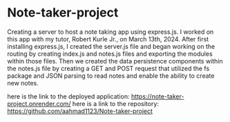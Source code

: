 # Note-taker-project
Creating a server to host a note taking app using express.js. I worked on this app with my tutor, Robert Kurle Jr., on March 13th, 2024. After first installing express.js, I created the server.js file and began working on the routing by creating index.js and notes.js files and exporting the modules within those files. Then we created the data persistence components within the notes.js file by creating a GET and POST request that utilized the fs package and JSON parsing to read notes and enable the ability to create new notes. 

here is the link to the deployed application: https://note-taker-project.onrender.com/
here is a link to the repository: https://github.com/aahmad1123/Note-taker-project
